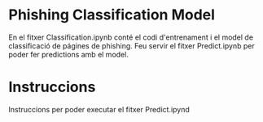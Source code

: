 # Phishing Classification Model
En el fitxer Classification.ipynb conté el codi d'entrenament i el model de classificació de págines de phishing. Feu servir el fitxer Predict.ipynb per poder fer predictions amb el model.
# Instruccions
Instruccions per poder executar el fitxer Predict.ipynd
